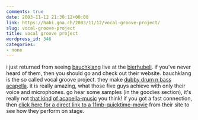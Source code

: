 ```yaml
---
comments: true
date: 2003-11-12 21:30:12+00:00
link: https://habi.gna.ch/2003/11/12/vocal-groove-project/
slug: vocal-groove-project
title: vocal groove project
wordpress_id: 346
categories:
- none
---
```


i just returned from seeing [bauchklang](http://www.bauchklang.at/) live at the [bierhubeli](http://www.bierhuebeli.ch/).
if you've never heard of them, then you should go and check out their website.
bauchklang is the so called vocal groove project. they make [dubby drum n bass](http://www.ishkur.com/features/music/) [acapella](http://www.cobwebaudio.co.uk/sound_samples/acapella.html). it is really amazing, what those five guys achieve with only their voice and microphones.
go hear some samples (in the goodies section), it's really not [that kind](http://www.pickets.co.uk/) [of acapella-music](http://www.five4one.de/) you think!
if you got a fast connection, then [click here for a direct link to a 11mb-quicktime-movie](http://www.bureaumd.de/DATA/bauchklang/visitor.Copy.01_broadband.mov) from their site to see how they perform on stage.
